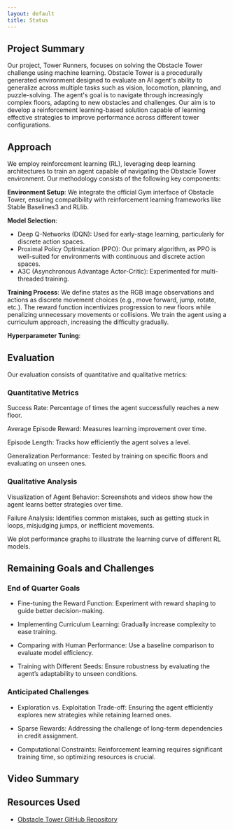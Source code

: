 ```yaml
---
layout: default
title: Status
---
```

## Project Summary
Our project, Tower Runners, focuses on solving the Obstacle Tower challenge using machine learning. Obstacle Tower is a procedurally generated environment designed to evaluate an AI agent's ability to generalize across multiple tasks such as vision, locomotion, planning, and puzzle-solving. The agent's goal is to navigate through increasingly complex floors, adapting to new obstacles and challenges. Our aim is to develop a reinforcement learning-based solution capable of learning effective strategies to improve performance across different tower configurations.

## Approach
We employ reinforcement learning (RL), leveraging deep learning architectures to train an agent capable of navigating the Obstacle Tower environment. Our methodology consists of the following key components:

**Environment Setup**: We integrate the official Gym interface of Obstacle Tower, ensuring compatibility with reinforcement learning frameworks like Stable Baselines3 and RLlib.

**Model Selection**:
- Deep Q-Networks (DQN): Used for early-stage learning, particularly for discrete action spaces.
- Proximal Policy Optimization (PPO): Our primary algorithm, as PPO is well-suited for environments with continuous and discrete action spaces.
- A3C (Asynchronous Advantage Actor-Critic): Experimented for multi-threaded training.

**Training Process**:
We define states as the RGB image observations and actions as discrete movement choices (e.g., move forward, jump, rotate, etc.).
The reward function incentivizes progression to new floors while penalizing unnecessary movements or collisions.
We train the agent using a curriculum approach, increasing the difficulty gradually.

**Hyperparameter Tuning**:

## Evaluation
Our evaluation consists of quantitative and qualitative metrics:
### Quantitative Metrics

Success Rate: Percentage of times the agent successfully reaches a new floor.

Average Episode Reward: Measures learning improvement over time.

Episode Length: Tracks how efficiently the agent solves a level.

Generalization Performance: Tested by training on specific floors and evaluating on unseen ones.

### Qualitative Analysis

Visualization of Agent Behavior: Screenshots and videos show how the agent learns better strategies over time.

Failure Analysis: Identifies common mistakes, such as getting stuck in loops, misjudging jumps, or inefficient movements.

We plot performance graphs to illustrate the learning curve of different RL models.

## Remaining Goals and Challenges
### End of Quarter Goals
- Fine-tuning the Reward Function: Experiment with reward shaping to guide better decision-making.

- Implementing Curriculum Learning: Gradually increase complexity to ease training.

- Comparing with Human Performance: Use a baseline comparison to evaluate model efficiency.

- Training with Different Seeds: Ensure robustness by evaluating the agent’s adaptability to unseen conditions.

### Anticipated Challenges

- Exploration vs. Exploitation Trade-off: Ensuring the agent efficiently explores new strategies while retaining learned ones.

- Sparse Rewards: Addressing the challenge of long-term dependencies in credit assignment.

- Computational Constraints: Reinforcement learning requires significant training time, so optimizing resources is crucial.

## Video Summary

## Resources Used
- [Obstacle Tower GitHub Repository](https://github.com/Unity-Technologies/obstacle-tower-env)

